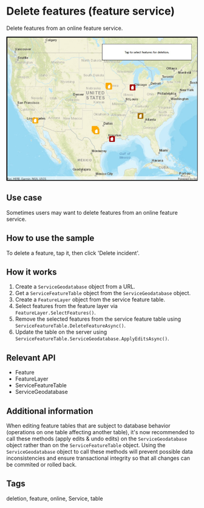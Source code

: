 # Delete features (feature service)

Delete features from an online feature service.

![Image of delete features feature service](DeleteFeatures.jpg)

## Use case

Sometimes users may want to delete features from an online feature service.

## How to use the sample

To delete a feature, tap it, then click 'Delete incident'.

## How it works

1. Create a `ServiceGeodatabase` object from a URL.
2. Get a `ServiceFeatureTable` object from the `ServiceGeodatabase` object.
3. Create a `FeatureLayer` object from the service feature table.
4. Select features from the feature layer via `FeatureLayer.SelectFeatures()`.
5. Remove the selected features from the service feature table using `ServiceFeatureTable.DeleteFeatureAsync()`.
6. Update the table on the server using `ServiceFeatureTable.ServiceGeodatabase.ApplyEditsAsync()`.

## Relevant API

* Feature
* FeatureLayer
* ServiceFeatureTable
* ServiceGeodatabase

## Additional information

When editing feature tables that are subject to database behavior (operations on one table affecting another table), it's now recommended to call these methods (apply edits & undo edits) on the `ServiceGeodatabase` object rather than on the `ServiceFeatureTable` object. Using the `ServiceGeodatabase` object to call these methods will prevent possible data inconsistencies and ensure transactional integrity so that all changes can be commited or rolled back.

## Tags

deletion, feature, online, Service, table
